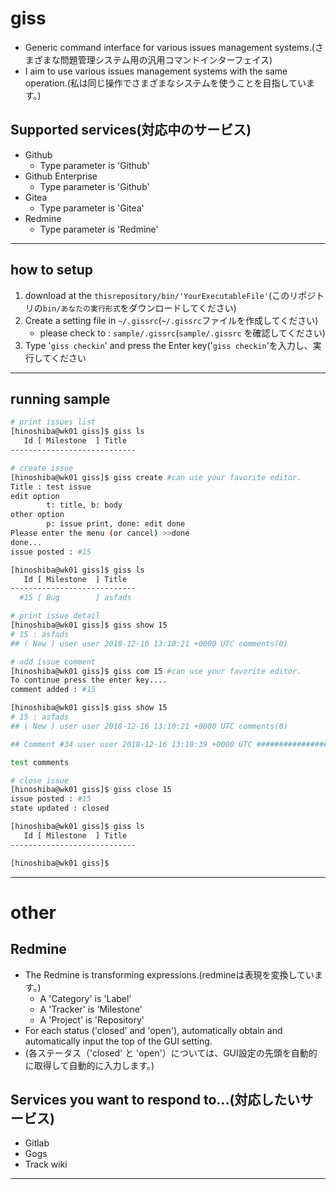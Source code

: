 # giss

* Generic command interface for various issues management systems.(さまざまな問題管理システム用の汎用コマンドインターフェイス)
* I aim to use various issues management systems with the same operation.(私は同じ操作でさまざまなシステムを使うことを目指しています。)

## Supported services(対応中のサービス)

* Github
	* Type parameter is 'Github'
* Github Enterprise
	* Type parameter is 'Github'
* Gitea
	* Type parameter is 'Gitea'
* Redmine
	* Type parameter is 'Redmine'


---

## how to setup

1. download at the `thisrepository/bin/'YourExecutableFile'`(このリポジトリの`bin/あなたの実行形式`をダウンロードしてください)
2. Create a setting file in `~/.gissrc`(`~/.gissrc`ファイルを作成してください)
	* please check to : `sample/.gissrc`(`sample/.gissrc` を確認してください)
3. Type '`giss checkin`' and press the Enter key('`giss checkin`'を入力し、実行してください

---

## running sample
```bash
# print issues list
[hinoshiba@wk01 giss]$ giss ls
   Id [ Milestone  ] Title
----------------------------

# create issue
[hinoshiba@wk01 giss]$ giss create #can use your favorite editor.
Title : test issue
edit option
        t: title, b: body
other option
        p: issue print, done: edit done
Please enter the menu (or cancel) >>done
done...
issue posted : #15

[hinoshiba@wk01 giss]$ giss ls
   Id [ Milestone  ] Title
----------------------------
  #15 [ Bug        ] asfads

# print issue detail
[hinoshiba@wk01 giss]$ giss show 15
# 15 : asfads
## ( New ) user user 2018-12-16 13:10:21 +0000 UTC comments(0)

# add issue comment
[hinoshiba@wk01 giss]$ giss com 15 #can use your favorite editor.
To continue press the enter key....
comment added : #15

[hinoshiba@wk01 giss]$ giss show 15
# 15 : asfads
## ( New ) user user 2018-12-16 13:10:21 +0000 UTC comments(0)

## Comment #34 user user 2018-12-16 13:10:39 +0000 UTC #########################

test comments

# close issue
[hinoshiba@wk01 giss]$ giss close 15
issue posted : #15
state updated : closed

[hinoshiba@wk01 giss]$ giss ls
   Id [ Milestone  ] Title
----------------------------

[hinoshiba@wk01 giss]$
```

---

# other

## Redmine
* The Redmine is transforming expressions.(redmineは表現を変換しています。)
	* A 'Category' is 'Label'
	* A 'Tracker' is 'Milestone'
	* A 'Project' is 'Repository'
* For each status ('closed' and 'open'), automatically obtain and automatically input the top of the GUI setting.
* (各ステータス（'closed' と 'open'）については、GUI設定の先頭を自動的に取得して自動的に入力します。)

## Services you want to respond to...(対応したいサービス)

* Gitlab
* Gogs
* Track wiki

---
